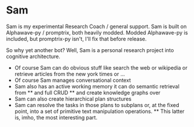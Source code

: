 # Sam
Sam is my experimental Research Coach / general support.
Sam is built on Alphawave-py / promptrix, both heavily modded. Modded Alphawave-py is included, but promptrix-py isn't, I'll fix that before release.

So why yet another bot? Well, Sam is a personal research project into cognitive architecture. 
* Of course Sam can do obvious stuff like search the web or wikipedia or retrieve articles from the new york times or ...
* Of course Sam manages conversational context
* Sam also has an active working memory it can do semantic retrieval from
    ** and full CRUD
    ** and create knowledge graphs over
* Sam can also create hierarchical plan structures
* Sam can resolve the tasks in those plans to subplans or, at the fixed point, into a set of primitive text manipulation operations.
    ** This latter is, imho, the most interesting part. 
    
